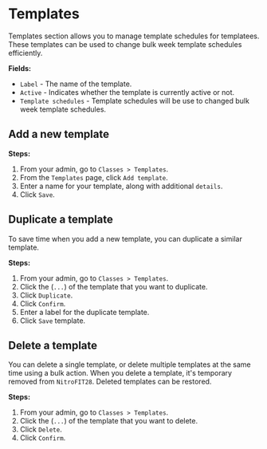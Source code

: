 #   Templates
Templates section allows you to manage template schedules for templatees. These templates can be used to change bulk week template schedules efficiently.

**Fields:**
-   `Label` - The name of the template.
-   `Active` - Indicates whether the template is currently active or not.
-   `Template schedules` - Template schedules will be use to changed bulk week template schedules.

## Add a new template

**Steps:**

1.  From your admin, go to `Classes > Templates`.
2.  From the `Templates` page, click `Add template`.
3.  Enter a name for your template, along with additional `details`.
4.  Click `Save`.

## Duplicate a template
To save time when you add a new template, you can duplicate a similar template.

**Steps:**

1.   From your admin, go to `Classes > Templates`.
2.   Click the (`...`) of the template that you want to duplicate.
3.   Click `Duplicate`.
4.   Click `Confirm`.
5.   Enter a label for the duplicate template.
6.   Click `Save` template.

##  Delete a template
You can delete a single template, or delete multiple templates at the same time using a bulk action. When you delete a template, it's temporary removed from `NitroFIT28`. Deleted templates can be restored.

**Steps:**

1.  From your admin, go to `Classes > Templates`.
2.  Click the (`...`) of the template that you want to delete.
3.  Click `Delete`.
4.  Click `Confirm`.